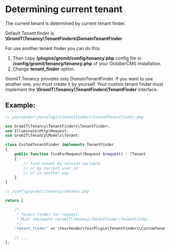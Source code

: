 # Determining current tenant

The current tenant is determined by current tenant finder.

Default Tenant finder is **\GromIT\Tenancy\TenantFinders\DomainTenantFinder**

For use another tenant finder you can do this:

1. Then copy **/plugins/gromit/config/tenancy.php** config file in **/config/gromit/tenancy/tenancy.php** of your
   OctoberCMS installation.
2. Change **tenant_finder** option.

GromIT.Tenancy provides only DomainTenantFinder. If you want to use another one, you must create it by yourself. Your
custom tenant finder must implement the **\GromIT\Tenancy\TenantFinders\TenantFinder** interface.

## Example:

```php
// yourvendor\yourplugin\tenantfinders\CustomTenantFinder.php

use GromIT\Tenancy\TenantFinders\TenantFinder;
use Illuminate\Http\Request;
use GromIT\Tenancy\Models\Tenant;

class CustomTenantFinder implements TenantFinder
{
    public function findForRequest(Request $request) : ?Tenant
    {
        // find tenant by session variable
        // or by current user id
        // or in another way
    }
}

```

```php
// /config/gromit/tenancy/tenancy.php

return [

    /*
     * Tenant finder for request.
     * Must implement \GromIT\Tenancy\TenantFinder\TenantFinder.
     */
    'tenant_finder' => \YourVendor\YourPlugin\TenantFinders\CustomTenantFinder::class,
    
    // ...
];

```
